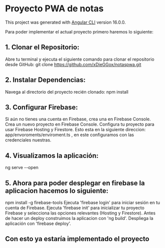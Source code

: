 # Proyecto PWA de notas

This project was generated with [Angular CLI](https://github.com/angular/angular-cli) version 16.0.0.

Para poder implementar el actual proyecto primero haremos lo siguiente:
## 1. Clonar el Repositorio:
Abre tu terminal y ejecuta el siguiente comando para clonar el repositorio desde GitHub:
git clone https://github.com/xDieGGox/notaspwa.git

## 2. Instalar Dependencias:
Navega al directorio del proyecto recién clonado:
npm install

## 3. Configurar Firebase:
Si aún no tienes una cuenta en Firebase, crea una en Firebase Console.
Crea un nuevo proyecto en Firebase Console.
Configura tu proyecto para usar Firebase Hosting y Firestore.
Esto esta en la siguiente direccion: app/envoroments/enviroment.ts  , en este configuramos con las credenciales nuestras.

## 4. Visualizamos la aplicación:
ng serve --open

## 5. Ahora para poder desplegar en firebase la aplicacion hacemos lo siguiente:
npm install -g firebase-tools
Ejecuta 'firebase login' para iniciar sesión en tu cuenta de Firebase.
Ejecuta 'firebase init' para inicializar tu proyecto Firebase y selecciona las opciones relevantes (Hosting y Firestore).
Antes de hacer un deploy construimos la aplicacion con 'ng build'.
Despliega la aplicación con 'firebase deploy'.

## Con esto ya estaría implementado el proyecto
